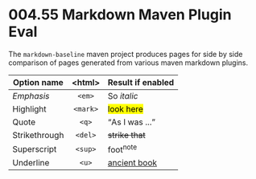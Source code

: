 004.55 Markdown Maven Plugin Eval
=================================

The `markdown-baseline` maven project produces pages for side by side comparison of pages generated from various maven markdown plugins.

| Option name      |&lt;html&gt;| Result if enabled  |
| ---------------- |:--------:| -------------------- |
|<em>Emphasis</em> | `<em>`   | So <em>italic</em>   |
|Highlight         | `<mark>` | <mark>look here</mark> |
|Quote             | `<q>`    | <q>As I was ...</q>  |
|Strikethrough     | `<del>`  | <del>strike that</del> |
|Superscript       | `<sup>`  | foot<sup>note</sup>  |
|Underline         | `<u>`    | <u>ancient book</u>  |

